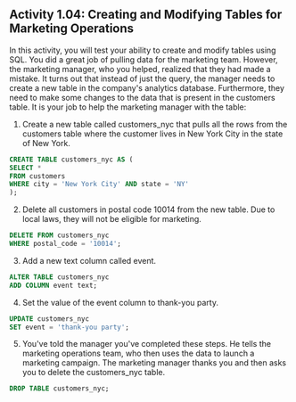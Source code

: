 ## Activity 1.04: Creating and Modifying Tables for Marketing Operations

In this activity, you will test your ability to create and modify tables using SQL. You did a great job of pulling data for the marketing team. However, the marketing manager, who you helped, realized that they had made a mistake. It turns out that instead of just the query, the manager needs to create a new table in the company's analytics database. Furthermore, they need to make some changes to the data that is present in the customers table. It is your job to help the marketing manager with the table:

1. Create a new table called customers_nyc that pulls all the rows from the customers table where the customer lives in New York City in the state of New York.

```sql
CREATE TABLE customers_nyc AS (
SELECT *
FROM customers
WHERE city = 'New York City' AND state = 'NY'
);
```

2. Delete all customers in postal code 10014 from the new table. Due to local laws, they will not be eligible for marketing.

```sql
DELETE FROM customers_nyc
WHERE postal_code = '10014';
```

3. Add a new text column called event.

```sql
ALTER TABLE customers_nyc
ADD COLUMN event text;
```

4. Set the value of the event column to thank-you party.

```sql
UPDATE customers_nyc
SET event = 'thank-you party';
```

5. You've told the manager you've completed these steps. He tells the marketing operations team, who then uses the data to launch a marketing campaign. The marketing manager thanks you and then asks you to delete the customers_nyc table.

```sql
DROP TABLE customers_nyc;
```
